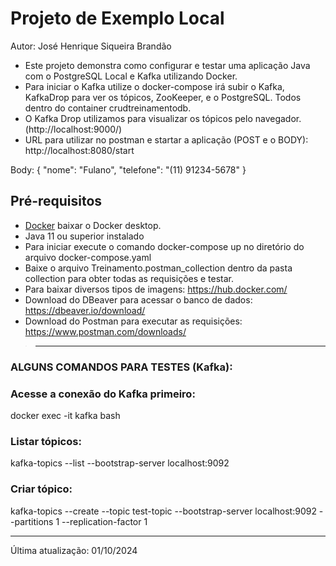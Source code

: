 # Projeto de Exemplo Local

Autor: José Henrique Siqueira Brandão

- Este projeto demonstra como configurar e testar uma aplicação Java com o PostgreSQL Local e Kafka utilizando Docker. 
- Para iniciar o Kafka utilize o docker-compose irá subir o Kafka, KafkaDrop para ver os tópicos, ZooKeeper, e o PostgreSQL. Todos dentro do container crudtreinamentodb.
- O Kafka Drop utilizamos para visualizar os tópicos pelo navegador. (http://localhost:9000/)
- URL para utilizar no postman e startar a aplicação (POST e o BODY): http://localhost:8080/start

Body:
  {
    "nome": "Fulano",
    "telefone": "(11) 91234-5678"
  }

## Pré-requisitos

- [Docker](https://docs.docker.com/get-docker/) baixar o Docker desktop.
- Java 11 ou superior instalado
- Para iniciar execute o comando docker-compose up no diretório do arquivo docker-compose.yaml
- Baixe o arquivo Treinamento.postman_collection dentro da pasta collection para obter todas as requisições e testar.
- Para baixar diversos tipos de imagens: https://hub.docker.com/
- Download do DBeaver para acessar o banco de dados: https://dbeaver.io/download/
- Download do Postman para executar as requisições: https://www.postman.com/downloads/

>------------------------------------------------------------------------------------------------------------------------------
### ALGUNS COMANDOS PARA TESTES (Kafka):

### Acesse a conexão do Kafka primeiro:
docker exec -it kafka bash

### Listar tópicos:
kafka-topics --list --bootstrap-server localhost:9092

### Criar tópico:
kafka-topics --create --topic test-topic --bootstrap-server localhost:9092 --partitions 1 --replication-factor 1

------------------------------------------------------------------------------------------------------------------------------

Última atualização: 01/10/2024
